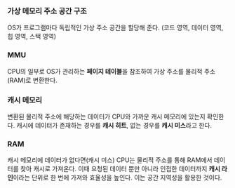 ### 가상 메모리 주소 공간 구조
OS가 프로그램마다 독립적인 가상 주소 공간을 할당해 준다.
(코드 영역, 데이터 영역, 힙 영역, 스택 영역)

### MMU
CPU의 일부로 OS가 관리하는 **페이지 테이블**을 참조하여 가상 주소를 물리적 주소(RAM)로 변환한다.

### 캐시 메모리
변환된 물리적 주소에 해당하는 데이터가 CPU와 가까운 캐시 메모리에 있는지 확인한다.
캐시에 데이터가 존재하는 경우를 **캐시 히트**, 없는 경우를 **캐시 미스**라고 한다.

### RAM
캐시 메모리에 데이터가 없다면(캐시 미스) CPU는 물리적 주소를 통해 RAM에서 데이터를 찾아 캐시로 가져온다.
이때 요청된 데이터 뿐만 아니라 인접한 데이터까지 **캐시 라인**이라는 단위로 한 번에 가져와 효율성을 높인다. 이는 공간 지역성을 활용한 것이다.

